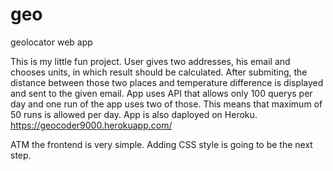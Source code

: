 # geo
geolocator web app

This is my little fun project. User gives two addresses, his email and chooses units, in which result should be calculated. 
After submiting, the distance between those two places and temperature difference is displayed and sent to the given email.
App uses API that allows only 100 querys per day and one run of the app uses two of those. This means that maximum of 50 runs is allowed per day.
App is also daployed on Heroku. 
https://geocoder9000.herokuapp.com/

ATM the frontend is very simple. Adding CSS style is going to be the next step.
